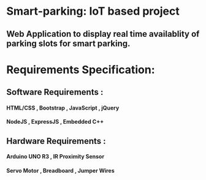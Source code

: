 # Smart-parking: IoT based project
## Web Application to display real time availablity of parking slots for smart parking.

# Requirements Specification:

## Software Requirements :
#### HTML/CSS , Bootstrap , JavaScript , jQuery
#### NodeJS , ExpressJS , Embedded C++

## Hardware Requirements :
#### Arduino UNO R3 , IR Proximity Sensor
#### Servo Motor , Breadboard , Jumper Wires
